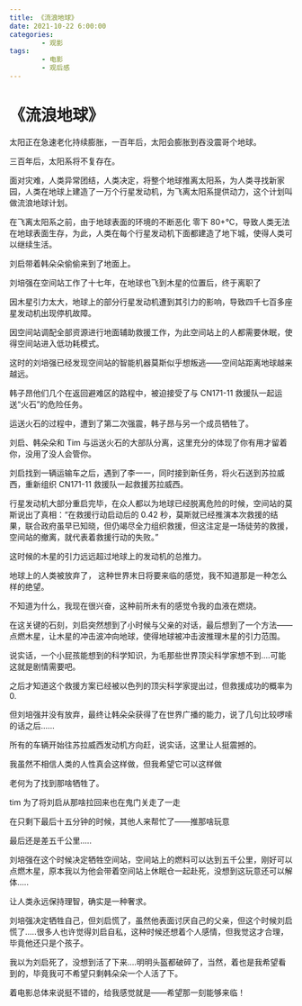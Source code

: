 ```yaml
---
title: 《流浪地球》
date: 2021-10-22 6:00:00
categories:
        - 观影
tags:
        - 电影
        - 观后感
---
```


# 《流浪地球》

太阳正在急速老化持续膨胀，一百年后，太阳会膨胀到吞没震哥个地球。

三百年后，太阳系将不复存在。

面对灾难，人类异常团结，人类决定，将整个地球推离太阳系，为人类寻找新家园，人类在地球上建造了一万个行星发动机，为飞离太阳系提供动力，这个计划叫做流浪地球计划。

在飞离太阳系之前，由于地球表面的环境的不断恶化 零下 80+℃，导致人类无法在地球表面生存，为此，人类在每个行星发动机下面都建造了地下城，使得人类可以继续生活。

刘启带着韩朵朵偷偷来到了地面上。

刘培强在空间站工作了十七年，在地球也飞到木星的位置后，终于离职了

因木星引力太大，地球上的部分行星发动机遭到其引力的影响，导致四千七百多座星发动机出现停机故障。

因空间站调配全部资源进行地面辅助救援工作，为此空间站上的人都需要休眠，使得空间站进入低功耗模式。

这时的刘培强已经发现空间站的智能机器莫斯似乎想叛逃——空间站距离地球越来越远。

韩子昂他们几个在返回避难区的路程中，被迫接受了与 CN171-11 救援队一起运送“火石”的危险任务。

运送火石的过程中，遭到了第二次强震，韩子昂与另一个成员牺牲了。

刘启、韩朵朵和 Tim 与运送火石的大部队分离，这里充分的体现了你有用才留着你，没用了没人会管你。

刘启找到一辆运输车之后，遇到了李一一，同时接到新任务，将火石送到苏拉威西，重新组织 CN171-11 救援队一起救援苏拉威西。

行星发动机大部分重启完毕，在众人都以为地球已经脱离危险的时候，空间站的莫斯说出了真相：“在救援行动启动后的 0.42 秒，莫斯就已经推演本次救援的结果，联合政府虽早已知晓，但仍竭尽全力组织救援，但这注定是一场徒劳的救援，空间站的撤离，就代表着救援行动的失败。”

这时候的木星的引力远远超过地球上的发动机的总推力。

地球上的人类被放弃了， 这种世界末日将要来临的感觉，我不知道那是一种怎么样的绝望。

不知道为什么，我现在很兴奋，这种前所未有的感觉令我的血液在燃烧。

在这关键的石刻，刘启突然想到了小时候与父亲的对话，最后想到了一个方法——点燃木星，让木星的冲击波冲向地球，使得地球被冲击波推理木星的引力范围。

说实话，一个小屁孩能想到的科学知识，为毛那些世界顶尖科学家想不到....可能这就是剧情需要吧。

之后才知道这个救援方案已经被以色列的顶尖科学家提出过，但救援成功的概率为 0.

但刘培强并没有放弃，最终让韩朵朵获得了在世界广播的能力，说了几句比较啰嗦的话之后......

所有的车辆开始往苏拉威西发动机方向赶，说实话，这里让人挺震撼的。

我虽然不相信人类的人性真会这样做，但我希望它可以这样做

老何为了找到那啥牺牲了。

tim 为了将刘启从那啥拉回来也在鬼门关走了一走

在只剩下最后十五分钟的时候，其他人来帮忙了——推那啥玩意

最后还是差五千公里.....

刘培强在这个时候决定牺牲空间站，空间站上的燃料可以达到五千公里，刚好可以点燃木星，原本我以为他会带着空间站上休眠仓一起赴死，没想到这玩意还可以解体.....

让人类永远保持理智，确实是一种奢求。

刘培强决定牺牲自己，但刘启慌了，虽然他表面讨厌自己的父亲，但这个时候刘启慌了.....很多人也许觉得刘启自私，这种时候还想着个人感情，但我觉这才合理，毕竟他还只是个孩子。

我以为刘启死了，没想到活了下来....明明头盔都破碎了，当然，着也是我希望看到的，毕竟我可不希望只剩韩朵朵一个人活了下。

着电影总体来说挺不错的，给我感觉就是——希望那一刻能够来临！
